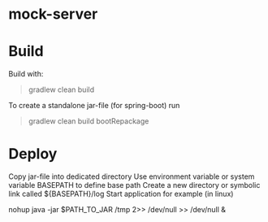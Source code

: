 # mock-server

Build
======
Build with:
> gradlew clean build

To create a standalone jar-file (for spring-boot) run
> gradlew clean build bootRepackage

Deploy
=======
Copy jar-file into dedicated directory
Use environment variable or system variable BASEPATH to define base path
Create a new directory or symbolic link called ${BASEPATH}/log
Start application for example (in linux)

  nohup java -jar $PATH_TO_JAR /tmp 2>> /dev/null >> /dev/null &